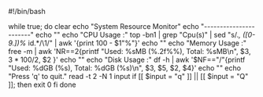 #!/bin/bash

while true; do
  clear
  echo "System Resource Monitor"
  echo "-----------------------"
  echo ""
  echo "CPU Usage :"
  top -bn1 | grep "Cpu(s)" | sed "s/.*, *\([0-9.]*\)%* id.*/\1/" | awk '{print 100 - $1"%"}'
  echo ""
  echo "Memory Usage :"
  free -m | awk 'NR==2{printf "Used: %sMB (%.2f%%), Total: %sMB\n", $3, $3*100/$2, $2 }'
  echo ""
  echo "Disk Usage :"
  df -h | awk '$NF=="/"{printf "Used: %dGB (%s), Total: %dGB (%s)\n", $3, $5, $2, $4}'
  echo ""
  echo "Press 'q' to quit."
  read -t 2 -N 1 input
  if [[ $input = "q" ]] || [[ $input = "Q" ]]; then
    exit 0
  fi
done
